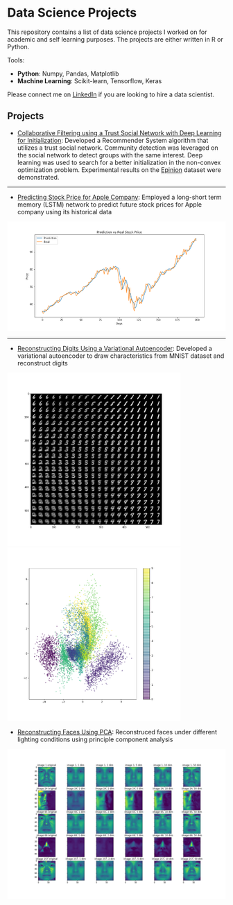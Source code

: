 # Data Science Projects

This repository contains a list of data science projects I worked on for academic and self learning purposes. The projects are either written in R or Python. 

Tools:

- **Python**: Numpy, Pandas, Matplotlib
- **Machine Learning**: Scikit-learn, Tensorflow, Keras

Please connect me on [LinkedIn](https://www.linkedin.com/in/weijia-zhang-0417/) if you are looking to hire a data scientist.

## Projects

- [Collaborative Filtering using a Trust Social Network with Deep Learning for Initialization](https://github.com/weijiazzz/data-science/blob/project/cf/collaborative_filtering/cf_with_trust.pdf): Developed a Recommender System algorithm that utilizes a trust social network. Community detection was leveraged on the social network to detect groups with the same interest. Deep learning was used to search for a better initialization in the non-convex optimization problem. Experimental results on the [Epinion](https://www.cse.msu.edu/~tangjili/datasetcode/truststudy.htm) dataset were demonstrated.

---

- [Predicting Stock Price for Apple Company](https://github.com/weijiazzz/data-science/blob/master/stock_price/stock_price_prediction.ipynb): Employed a long-short term memory (LSTM) network to predict future stock prices for Apple company using its historical data

<img src="stock_price/prediction_vs_real.png" width="600">

---

- [Reconstructing Digits Using a Variational Autoencoder](https://github.com/weijiazzz/data-science/blob/master/digits_reconstruction/digits_reconstuction.ipynb): Developed a variational autoencoder to draw characteristics from MNIST dataset and reconstruct digits

<img src="digits_reconstruction/decoded_images.png" width="400"> <img src="digits_reconstruction/digits_in_latent_space.png" width="400">

- [Reconstructing Faces Using PCA](https://github.com/weijiazzz/data-science/blob/project/pca/faces_reconstruction/faces_reconstruction.ipynb): Reconstruced faces under different lighting conditions using principle component analysis

<img src="faces_reconstruction/image_reconstruction.png" width="600">
